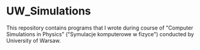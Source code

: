 # UW_Simulations

This repository contains programs that I wrote during course of "Computer Simulations in Physics" ("Symulacje komputerowe w fizyce") conducted by University of Warsaw.